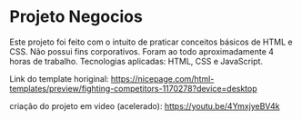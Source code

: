 # Projeto Negocios
Este projeto foi feito com o intuito de praticar conceitos básicos de HTML e CSS. Não possui fins corporativos. 
Foram ao todo aproximadamente 4 horas de trabalho. 
Tecnologias aplicadas: HTML, CSS e  JavaScript.

Link do template horiginal: https://nicepage.com/html-templates/preview/fighting-competitors-1170278?device=desktop

criação do projeto em video (acelerado): https://youtu.be/4YmxjyeBV4k
